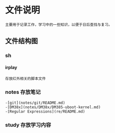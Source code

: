 文件说明
=====================
    主要用于记录工作，学习中的一些知识，以便于日后查找与复习。

文件结构图
----------------------

### sh 


#### irplay 
    存放红外相关的脚本文件

    

### notes 存放笔记
    -[git](notes/git/README.md)
    -[DM38x](notes/DM38x/DM385-uboot-kernel.md)
    -[Regular Expressions](re/README.md)



### study 存放学习内容     